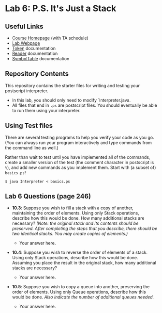 # Lab 6: P.S. It's Just a Stack

## Useful Links
 * [Course Homepage](https://williams-cs.github.io/cs136s19-www/) (with TA schedule)
 * [Lab Webpage](https://williams-cs.github.io/cs136s19-www/schedule.html)
 * [Token](https://williams-cs.github.io/cs136s19-www/assets/labs/lab6/javadoc/Token.html) documentation
 * [Reader](https://williams-cs.github.io/cs136s19-www/assets/labs/lab6/javadoc/Reader.html) documentation
 * [SymbolTable](https://williams-cs.github.io/cs136s19-www/assets/labs/lab6/javadoc/SymbolTable.html) documentation


## Repository Contents
This repository contains the starter files for writing and testing
your postscript interpreter.

 * In this lab, you should only need to modify `Interpreter.java.
 * All files that end in `.ps` are postscript files. You should eventually be able to run them using your interpreter.

## Using Test files
There are several testing programs to help you verify your code as you go.
(You can always run your program interactively and type commands from the
command line as well.)

Rather than wait to test until you have implemented all of the commands,
create a smaller version of the test (the comment character in postscript is `%`),
and add new commands as you implement them.
Start with (a subset of) `basics.ps`!

```
$ java Interpreter < basics.ps
```

## Lab 6 Questions (page 246)

* __10.3__: Suppose you wish to fill a stack with a copy of another, maintaining the order of elements. Using only Stack operations, describe how this would be done. How many additional stacks are necessary? _(Note: the original stack and its contents should be preserved. After completing the steps that you describe, there should be two identical stacks. You may create copies of elements.)_
  * Your answer here.

* __10.4__: Suppose you wish to reverse the order of elements of a stack. Using only Stack operations, describe how this would be done. Assuming you place the result in the original stack, how many additional stacks are necessary?
  * Your answer here.

* __10.5__: Suppose you wish to copy a queue into another, preserving the order of elements. Using only Queue operations, describe how this would be done. _Also indicate the number of additional queues needed._
  * Your answer here.
